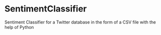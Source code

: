# SentimentClassifier
Sentiment Classifier for a Twitter database in the form of a CSV file with the help of Python
